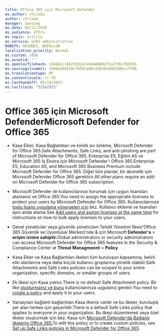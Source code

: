 ```yaml
---
title: Office 365 için Microsoft Defender
ms.author: chrisda
author: chrisda
manager: dansimp
ms.date: 04/21/2020
ms.audience: ITPro
ms.topic: article
ms.service: o365-administration
ROBOTS: NOINDEX, NOFOLLOW
localization_priority: Normal
ms.custom: 1036
ms.assetid: ''
ms.openlocfilehash: c4d462c14623282a7a94a0009275c4f36c70d33b
ms.sourcegitcommit: f4866e94918c7b591ad0cd3b58169d340bcc7f00
ms.translationtype: MT
ms.contentlocale: tr-TR
ms.lasthandoff: 05/19/2021
ms.locfileid: "52542913"
---
```

# <a name="microsoft-defender-for-office-365"></a><span data-ttu-id="30f7d-102">Office 365 için Microsoft Defender</span><span class="sxs-lookup"><span data-stu-id="30f7d-102">Microsoft Defender for Office 365</span></span>

- <span data-ttu-id="30f7d-103">Kasa Ekler, Kasa Bağlantıları ve kimlik avı önleme, Microsoft Defender for Office 365.</span><span class="sxs-lookup"><span data-stu-id="30f7d-103">Safe Attachments, Safe Links, and anti-phishing are part of Microsoft Defender for Office 365.</span></span> <span data-ttu-id="30f7d-104">Enterprise E5, Eğitim A5 ve Microsoft 365 İş Ekstra için Microsoft Defender'ı Office 365.</span><span class="sxs-lookup"><span data-stu-id="30f7d-104">Enterprise E5, Education A5, and Microsoft 365 Business Premium include Microsoft Defender for Office 365.</span></span> <span data-ttu-id="30f7d-105">Diğer tüm planlar, bir abonelik için Microsoft Defender Office 365 gerektirir.</span><span class="sxs-lookup"><span data-stu-id="30f7d-105">All other plans require an add-on Microsoft Defender for Office 365 subscription.</span></span>

- <span data-ttu-id="30f7d-106">Microsoft Defender ile kullanıcılarınızı korumak için uygun lisansları atamanız ve Office 365.</span><span class="sxs-lookup"><span data-stu-id="30f7d-106">You need to assign the appropriate licenses to protect your users by Microsoft Defender for Office 365.</span></span> <span data-ttu-id="30f7d-107">Kullanıcılarınıza [toplu lisans uygulama yönergeleri için](/microsoft-365/admin/add-users/add-users) bkz. Kullanıcı ekleme ve lisansları aynı anda atama.</span><span class="sxs-lookup"><span data-stu-id="30f7d-107">See [Add users and assign licenses at the same time](/microsoft-365/admin/add-users/add-users) for instructions on how to bulk apply licenses to your users.</span></span>

- <span data-ttu-id="30f7d-108">Genel yöneticiler veya güvenlik yöneticileri Tehdit Yönetimi İlkesi'Office 365 Güvenlik ve Uyumluluk Merkezi'nde & için Microsoft **Defender'a** \> **erişim iznine sahiptir.**</span><span class="sxs-lookup"><span data-stu-id="30f7d-108">Global administrators or security administrators can access Microsoft Defender for Office 365 features in the Security & Compliance Center at **Threat Managmeent** \> **Policy**.</span></span>

- <span data-ttu-id="30f7d-109">Kasa Ekler ve Kasa Bağlantıları ilkeleri tüm kuruluşun kapsamına, belirli etki alanlarına veya daha küçük kullanıcı gruplarına yönelik olabilir.</span><span class="sxs-lookup"><span data-stu-id="30f7d-109">Safe Attachments and Safe Links policies can be scoped to your entire organization, specific domains, or smaller groups of users.</span></span>

- <span data-ttu-id="30f7d-110">Ek ilkesi için Kasa yoktur.</span><span class="sxs-lookup"><span data-stu-id="30f7d-110">There is no default  Safe Attachment policy.</span></span> <span data-ttu-id="30f7d-111">Bir ilke [oluşturmanız ve bunu](/microsoft-365/security/office-365-security/set-up-atp-safe-attachments-policies) kullanıcılarınıza uygulanız gerekir.</span><span class="sxs-lookup"><span data-stu-id="30f7d-111">You need to [create a policy](/microsoft-365/security/office-365-security/set-up-atp-safe-attachments-policies) and apply it to your users.</span></span>

- <span data-ttu-id="30f7d-112">Varsayılan bağlantı bağlantıları Kasa ilkeniz vardır ve bu ilkeler, kuruluşta yer alan herkes için geçerlidir.</span><span class="sxs-lookup"><span data-stu-id="30f7d-112">There is a default Safe Links policy that applies to everyone in your organization.</span></span> <span data-ttu-id="30f7d-113">Bu ilkeyi düzenlemek veya özel ilkeler oluşturmak için bkz. Kasa için [Microsoft Defender'da Bağlantı ilkelerini Office 365.](/microsoft-365/security/office-365-security/set-up-atp-safe-links-policies)</span><span class="sxs-lookup"><span data-stu-id="30f7d-113">To edit this policy or to create custom policies, see [Set up Safe Links policies in Microsoft Defender for Office 365](/microsoft-365/security/office-365-security/set-up-atp-safe-links-policies).</span></span>
